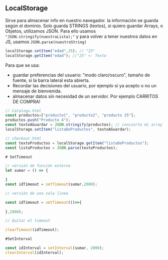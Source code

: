  ## LocalStorage

 Sirve para almacenar info en nuestro navegador.
 la información se guarda según el dominio.
 Solo guarda STRINGS (textos), si quiero guardar Arrays, o Objetos, utilizamos JSON. Para ello usamos ``"JSON.stringify(nuestraLista);"`` y para volver a tener nuestros datos en JS, usamos 
 `JSON.parse(nuestroString)`

 ```js
localStorage.setItem("edad",25); // "25"
localStorage.getItem("edad"); //"25" <- Texto

 ```

 Para que se usa:

 - guardar preferencias del usuario: "modo claro/oscuro", tamaño de fuente, si la barra lateral esta abierta.
 - Recordar las decisiones del usuario, por ejemplo si ya acepto o no un mensaje de bienvenida.
 - almacenar datos sin necesidad de un servidor. Por ejemplo CARRITOS DE COMPRA!

 ```js
 // Catalogo.html
 const productos=["producto1", "producto2", "producto 25"];
 productos.push("Producto 4");
 const textoAGuardar = JSON.stringify(productos); // convierto mi array a un string
 localStorage.setItem("listaDeProductos", textoAGuardar);

 // checkout.html
 const textoProductos = localStorage.getItem("listaDeProductos");
 const listaProductos = JSON.parse(textoProductos);

 # SetTimeout

 // versión de función externa
 let sumar = () => {

 }
 const idTimeout = setTimeout(sumar,2000);

// versión de una sola linea

const idTimeout = setTimeout(()=>{
    
},2000);

// Quitar el timeout

clearTimeout(idTimeout);

#SetInterval

const idInterval = setInterval(sumar, 2000);
clearInterval(idInterval);
```



